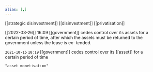 ```yaml
---
alias: [,]
---
```

[[strategic disinvestment]] [[disinvestment]] [[privatisation]]

[[2022-03-26]] 16:09
[[government]] cedes control over its assets for a certain period of time, after which the assets must be returned to the government unless the lease is ex- tended.

`2021-10-15` `18:19`
[[government]] cedes control over its [[asset]] for a certain period of time

```query
"asset monetisation"
```